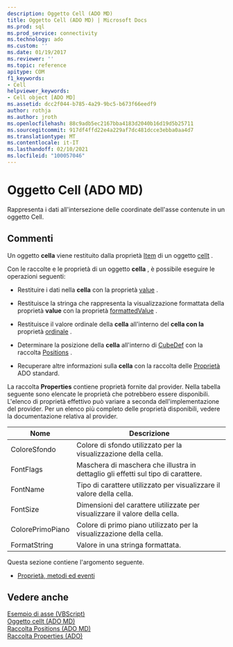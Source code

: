```yaml
---
description: Oggetto Cell (ADO MD)
title: Oggetto Cell (ADO MD) | Microsoft Docs
ms.prod: sql
ms.prod_service: connectivity
ms.technology: ado
ms.custom: ''
ms.date: 01/19/2017
ms.reviewer: ''
ms.topic: reference
apitype: COM
f1_keywords:
- Cell
helpviewer_keywords:
- Cell object [ADO MD]
ms.assetid: dcc2f044-b785-4a29-9bc5-b673f66eedf9
author: rothja
ms.author: jroth
ms.openlocfilehash: 88c9adb5ec2167bba4183d2040b16d19d5b25711
ms.sourcegitcommit: 917df4ffd22e4a229af7dc481dcce3ebba0aa4d7
ms.translationtype: MT
ms.contentlocale: it-IT
ms.lasthandoff: 02/10/2021
ms.locfileid: "100057046"
---
```

# <a name="cell-object-ado-md"></a>Oggetto Cell (ADO MD)
Rappresenta i dati all'intersezione delle coordinate dell'asse contenute in un oggetto Cell.  
  
## <a name="remarks"></a>Commenti  
 Un oggetto **cella** viene restituito dalla proprietà [Item](./item-property-ado-md-cellset.md) di un oggetto [cellt](./cellset-object-ado-md.md) .  
  
 Con le raccolte e le proprietà di un oggetto **cella** , è possibile eseguire le operazioni seguenti:  
  
-   Restituire i dati nella **cella** con la proprietà [value](./value-property-ado-md.md) .  
  
-   Restituisce la stringa che rappresenta la visualizzazione formattata della proprietà **value** con la proprietà [formattedValue](./formattedvalue-property-ado-md.md) .  
  
-   Restituisce il valore ordinale della **cella** all'interno del **cella con la** proprietà [ordinale](./ordinal-property-ado-md-cell.md) .  
  
-   Determinare la posizione della **cella** all'interno di [CubeDef](./cubedef-object-ado-md.md) con la raccolta [Positions](./positions-collection-ado-md.md) .  
  
-   Recuperare altre informazioni sulla **cella** con la raccolta delle [Proprietà](../ado-api/properties-collection-ado.md) ADO standard.  
  
 La raccolta **Properties** contiene proprietà fornite dal provider. Nella tabella seguente sono elencate le proprietà che potrebbero essere disponibili. L'elenco di proprietà effettivo può variare a seconda dell'implementazione del provider. Per un elenco più completo delle proprietà disponibili, vedere la documentazione relativa al provider.  
  
|Nome|Descrizione|  
|----------|-----------------|  
|ColoreSfondo|Colore di sfondo utilizzato per la visualizzazione della cella.|  
|FontFlags|Maschera di maschera che illustra in dettaglio gli effetti sul tipo di carattere.|  
|FontName|Tipo di carattere utilizzato per visualizzare il valore della cella.|  
|FontSize|Dimensioni del carattere utilizzate per visualizzare il valore della cella.|  
|ColorePrimoPiano|Colore di primo piano utilizzato per la visualizzazione della cella.|  
|FormatString|Valore in una stringa formattata.|  
  
 Questa sezione contiene l'argomento seguente.  
  
-   [Proprietà, metodi ed eventi](./cell-object-properties-methods-and-events.md)  
  
## <a name="see-also"></a>Vedere anche  
 [Esempio di asse (VBScript)](./axis-example-vbscript.md)   
 [Oggetto cellt (ADO MD)](./cellset-object-ado-md.md)   
 [Raccolta Positions (ADO MD)](./positions-collection-ado-md.md)   
 [Raccolta Properties (ADO)](../ado-api/properties-collection-ado.md)